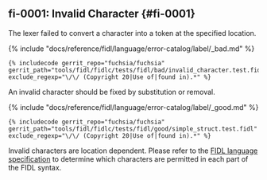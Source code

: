 ## fi-0001: Invalid Character {#fi-0001}

The lexer failed to convert a character into a token at
the specified location.

{% include "docs/reference/fidl/language/error-catalog/label/_bad.md" %}

```fidl
{% includecode gerrit_repo="fuchsia/fuchsia" gerrit_path="tools/fidl/fidlc/tests/fidl/bad/invalid_character.test.fidl" exclude_regexp="\/\/ (Copyright 20|Use of|found in).*" %}
```

An invalid character should be fixed by substitution or removal.

{% include "docs/reference/fidl/language/error-catalog/label/_good.md" %}

```fidl
{% includecode gerrit_repo="fuchsia/fuchsia" gerrit_path="tools/fidl/fidlc/tests/fidl/good/simple_struct.test.fidl" exclude_regexp="\/\/ (Copyright 20|Use of|found in).*" %}
```

Invalid characters are location dependent. Please refer to the
[FIDL language specification](/docs/reference/fidl/language/language.md) to determine
which characters are permitted in each part of the FIDL syntax.
